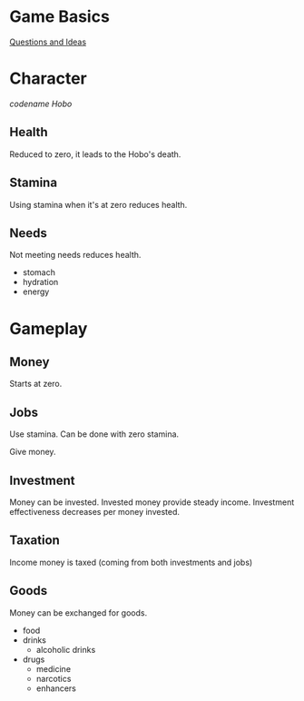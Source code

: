 # Game Basics

[Questions and Ideas](./Questions-and-Ideas-c6d80aad-2f89-4c11-8ba0-dfabddfdbada.md)

# Character

*codename Hobo*

## Health

Reduced to zero, it leads to the Hobo's death.

## Stamina

Using stamina when it's at zero reduces health.

## Needs

Not meeting needs reduces health.

- stomach
- hydration
- energy

# Gameplay

## Money

Starts at zero.

## Jobs

Use stamina. Can be done with zero stamina.

Give money.

## Investment

Money can be invested. Invested money provide steady income. Investment effectiveness decreases per money invested.

## Taxation

Income money is taxed (coming from both investments and jobs)

## Goods

Money can be exchanged for goods.

- food
- drinks
  - alcoholic drinks
- drugs
  - medicine
  - narcotics
  - enhancers